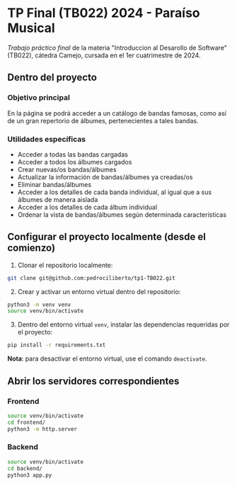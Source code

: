 # TP Final (TB022) 2024 - Paraíso Musical

*Trabajo práctico final* de la materia "Introduccion al Desarollo de Software" (TB022), cátedra Camejo, cursada en el 1er cuatrimestre de 2024.

## Dentro del proyecto

### Objetivo principal

En la página se podrá acceder a un catálogo de bandas famosas, como así de un gran repertorio de álbumes, pertenecientes a tales bandas.

### Utilidades específicas

- Acceder a todas las bandas cargadas
- Acceder a todos los álbumes cargados
- Crear nuevas/os bandas/álbumes
- Actualizar la información de bandas/álbumes ya creadas/os
- Eliminar bandas/álbumes 
- Acceder a los detalles de cada banda individual, al igual que a sus álbumes de manera aislada
- Acceder a los detalles de cada álbum individual
- Ordenar la vista de bandas/álbumes según determinada características

## Configurar el proyecto localmente (desde el comienzo)

1. Clonar el repositorio localmente:

```bash
git clone git@github.com:pedrociliberto/tp1-TB022.git
```

2. Crear y activar un entorno virtual dentro del repositorio:

```bash
python3 -m venv venv
source venv/bin/activate
```

3. Dentro del entorno virtual `venv`, instalar las dependencias requeridas por el proyecto:

```bash
pip install -r requirements.txt
```

**Nota**: para desactivar el entorno virtual, use el comando `deactivate`.

## Abrir los servidores correspondientes

### Frontend

```bash
source venv/bin/activate
cd frontend/
python3 -m http.server
```

### Backend

```bash
source venv/bin/activate
cd backend/
python3 app.py
```